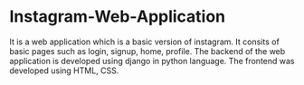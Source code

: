 # Instagram-Web-Application
It is a web application which is a basic version of instagram. It consits of basic pages such as login, signup, home, profile.
The backend of the web application is developed using django in python language. The frontend was developed using HTML, CSS.
